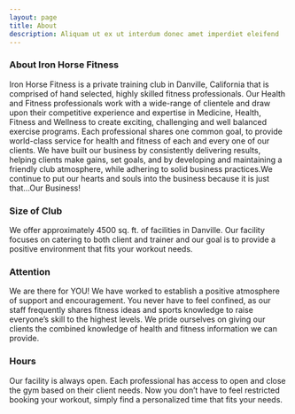 ```yaml
---
layout: page
title: About
description: Aliquam ut ex ut interdum donec amet imperdiet eleifend
---
```


### About Iron Horse Fitness

Iron Horse Fitness is a private training club in Danville, California that is comprised of hand selected, highly skilled fitness professionals. Our Health and Fitness professionals work with a wide-range of clientele and draw upon their competitive experience and expertise in Medicine, Health, Fitness and Wellness to create exciting, challenging and well balanced exercise programs. Each professional shares one common goal, to provide world-class service for health and fitness of each and every one of our clients. We have built our business by consistently delivering results, helping clients make gains, set goals, and by developing and maintaining a friendly club atmosphere, while adhering to solid business practices.We continue to put our hearts and souls into the business because it is just that…Our Business!

### Size of Club

We offer approximately 4500 sq. ft. of facilities in Danville. Our facility focuses on catering to both client and trainer and our goal is to provide a positive environment that fits your workout needs.

### Attention

We are there for YOU! We have worked to establish a positive atmosphere of support and encouragement. You never have to feel confined, as our staff frequently shares fitness ideas and sports knowledge to raise everyone’s skill to the highest levels. We pride ourselves on giving our clients the combined knowledge of health and fitness information we can provide.

### Hours

Our facility is always open. Each professional has access to open and close the gym based on their client needs. Now you don’t have to feel restricted booking your workout, simply find a personalized time that fits your needs.
